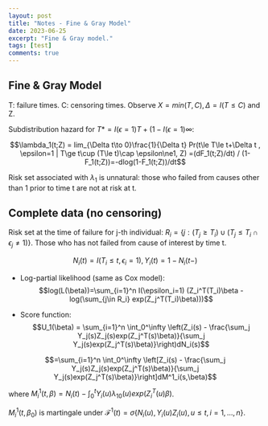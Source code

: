 ```yaml
---
layout: post
title: "Notes - Fine & Gray Model"
date: 2023-06-25
excerpt: "Fine & Gray model."
tags: [test]
comments: true
--- 
```


## Fine & Gray Model
T: failure times. C: censoring times. Observe $X=min(T,C), \Delta=I(T\le C)$ and Z.

Subdistribution hazard for $T*=I(\epsilon=1)T+(1-I(\epsilon=1)\infty$:

$$\lambda_1(t;Z) = lim_{\Delta t\to 0}\frac{1}{\Delta t} Pr(t\le T\le t+\Delta t , \epsilon=1 | T\ge t\cup (T\le t)\cap \epsilon\ne1, Z)
=(dF_1(t;Z)/dt) / (1-F_1(t;Z))=-dlog(1-F_1(t;Z))/dt$$

Risk set associated with $\lambda_1$ is unnatural: those who failed from causes other than 1 prior to time t are not at risk at t.

## Complete data (no censoring)
Risk set at the time of failure for j-th individual: $R_i=\{j: (T_j\ge T_i)\cup (T_j\le T_i \cap \epsilon_j \ne 1)\}$. Those who has not failed from cause of interest by time t. 

$$ N_i(t)=I(T_i\le t, \epsilon_i=1), Y_i(t)=1-N_i(t-) $$

* Log-partial likelihood (same as Cox model):
$$log(L(\beta))=\sum_{i=1}^n I(\epsilon_i=1) (Z_i^T(T_i)\beta - log(\sum_{j\in R_i} exp(Z_j^T(T_i)\beta)))$$

* Score function:
$$U_1(\beta) = \sum_{i=1}^n \int_0^\infty \left(Z_i(s) - \frac{\sum_j Y_j(s)Z_j(s)exp(Z_j^T(s)\beta)}{\sum_j Y_j(s)exp(Z_j^T(s)\beta)}\right)dN_i(s)$$

$$=\sum_{i=1}^n \int_0^\infty \left[Z_i(s) - \frac{\sum_j Y_j(s)Z_j(s)exp(Z_j^T(s)\beta)}{\sum_j Y_j(s)exp(Z_j^T(s)\beta)}\right]dM^1_i(s,\beta)$$

where $M_i^{1}(t,\beta) = N_i(t) - \int^t_0 Y_i(u)\lambda_{10}(u)exp(Z_i^T(u)\beta)$.

$M_i^1(t,\beta_0)$ is martingale under $\mathcal{F}^1(t) = \sigma\{ N_i(u), Y_i(u)Z_i(u), u\le t, i=1,...,n \}$.
